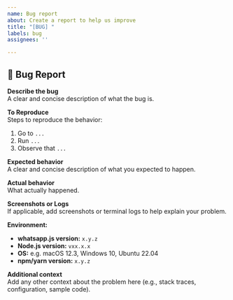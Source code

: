 ```yaml
---
name: Bug report
about: Create a report to help us improve
title: "[BUG] "
labels: bug
assignees: ''

---
```


## 🐞 Bug Report

**Describe the bug**  
A clear and concise description of what the bug is.

**To Reproduce**  
Steps to reproduce the behavior:
1. Go to `...`
2. Run `...`
3. Observe that `...`

**Expected behavior**  
A clear and concise description of what you expected to happen.

**Actual behavior**  
What actually happened.

**Screenshots or Logs**  
If applicable, add screenshots or terminal logs to help explain your problem.

**Environment:**  
- **whatsapp.js version:** `x.y.z`  
- **Node.js version:** `vxx.x.x`  
- **OS:** e.g. macOS 12.3, Windows 10, Ubuntu 22.04  
- **npm/yarn version:** `x.y.z`

**Additional context**  
Add any other context about the problem here (e.g., stack traces, configuration, sample code).

